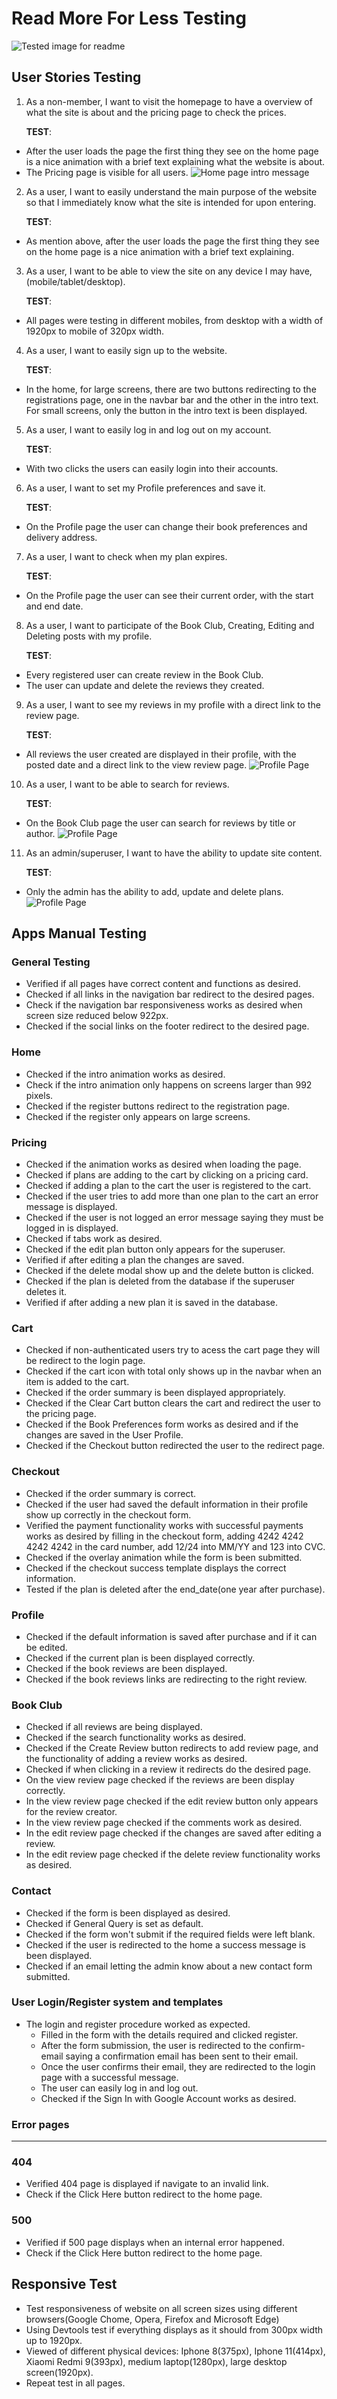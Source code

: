 # Read More For Less Testing
![Tested image for readme](../docs/readme_images/test-readme.png)
## User Stories Testing

1. As a non-member, I want to visit the homepage to have a overview of what the site is about and the pricing page to check the prices.

    **TEST**:
- After the user loads the page the first thing they see on the home page is a nice animation with a brief text explaining what the website is about.
- The Pricing page is visible for all users.
![Home page intro message](../docs/readme_images/home-page.png)

2. As a user, I want to easily understand the main purpose of the website so that I immediately know what the site is intended for upon entering.

    **TEST**:
- As mention above, after the user loads the page the first thing they see on the home page is a nice animation with a brief text explaining.

3. As a user, I want to be able to view the site on any device I may have, (mobile/tablet/desktop).

    **TEST**:
-  All pages were testing in different mobiles, from desktop with a width of 1920px to mobile of 320px width.

4. As a user, I want to easily sign up to the website.

    **TEST**:
- In the home, for large screens, there are two buttons redirecting to the registrations page, one in the navbar bar and the other in the intro text. For small screens, only the button in the intro text is been displayed.

5. As a user, I want to easily log in and log out on my account.

    **TEST**:
- With two clicks the users can easily login into their accounts.

6. As a user, I want to set my Profile preferences and save it.

    **TEST**:
- On the Profile page the user can change their book preferences and delivery address.

7. As a user, I want to check when my plan expires.

    **TEST**:
- On the Profile page the user can see their current order, with the start and end date.

8. As a user, I want to participate of the Book Club, Creating, Editing and Deleting posts with my profile.

    **TEST**:
- Every registered user can create review in the Book Club.
- The user can update and delete the reviews they created.

9. As a user, I want to see my reviews in my profile with a direct link to the review page.

    **TEST**:
- All reviews the user created are displayed in their profile, with the posted date and a direct link to the view review page.
![Profile Page](../docs/readme_images/profile.png)

10. As a user, I want to be able to search for reviews.

    **TEST**:
- On the Book Club page the user can search for reviews by title or author.
![Profile Page](../docs/readme_images/search-reviews.png)

11. As an admin/superuser, I want to have the ability to update site content.

    **TEST**:
- Only the admin has the ability to add, update and delete plans.
![Profile Page](../docs/readme_images/admin-edit.png)

## Apps Manual Testing

### General Testing
- Verified if all pages have correct content and functions as desired.
- Checked if all links in the navigation bar redirect to the desired pages.
- Check if the navigation bar responsiveness works as desired when screen size reduced below 922px.
- Checked if the social links on the footer redirect to the desired page.

### Home
- Checked if the intro animation works as desired.
- Check if the intro animation only happens on screens larger than 992 pixels.
- Checked if the register buttons redirect to the registration page.
- Checked if the register only appears on large screens.

### Pricing
- Checked if the animation works as desired when loading the page.
- Checked if plans are adding to the cart by clicking on a pricing card.
- Checked if adding a plan to the cart the user is registered to the cart.
- Checked if the user tries to add more than one plan to the cart an error message is displayed.
- Checked if the user is not logged an error message saying they must be logged in is displayed.
- Checked if tabs work as desired.
- Checked if the edit plan button only appears for the superuser.
- Verified if after editing a plan the changes are saved.
- Checked if the delete modal show up and the delete button is clicked.
- Checked if the plan is deleted from the database if the superuser deletes it.
- Verified if after adding a new plan it is saved in the database.

### Cart
- Checked if non-authenticated users try to acess the cart page they will be redirect to the login page.
- Checked if the cart icon with total only shows up in the navbar when an item is added to the cart.
- Checked if the order summary is been displayed appropriately.
- Checked if the Clear Cart button clears the cart and redirect the user to the pricing page.
- Checked if the Book Preferences form works as desired and if the changes are saved in the User Profile.
- Checked if the Checkout button redirected the user to the redirect page.

### Checkout
- Checked if the order summary is correct.
- Checked if the user had saved the default information in their profile show up correctly in the checkout form.
- Verified the payment functionality works with successful payments works as desired by filling in the checkout form, adding 4242 4242 4242 4242 in the card number, add 12/24 into MM/YY and 123 into CVC.
- Checked if the overlay animation while the form is been submitted.
- Checked if the checkout success template displays the correct information.
- Tested if the plan is deleted after the end_date(one year after purchase).

### Profile
- Checked if the default information is saved after purchase and if it can be edited.
- Checked if the current plan is been displayed correctly.
- Checked if the book reviews are been displayed.
- Checked if the book reviews links are redirecting to the right review.

### Book Club
- Checked if all reviews are being displayed.
- Checked if the search functionality works as desired.
- Checked if the Create Review button redirects to add review page, and the functionality of adding a review works as desired.
- Checked if when clicking in a review it redirects do the desired page.
- On the view review page checked if the reviews are been display correctly.
- In the view review page checked if the edit review button only appears for the review creator.
- In the view review page checked if the comments work as desired.
- In the edit review page checked if the changes are saved after editing a review.
- In the edit review page checked if the delete review functionality works as desired.

### Contact
- Checked if the form is been displayed as desired.
- Checked if General Query is set as default.
- Checked if the form won't submit if the required fields were left blank.
- Checked if the user is redirected to the home a success message is been displayed.
- Checked if an email letting the admin know about a new contact form submitted.

### User Login/Register system and templates
- The login and register procedure worked as expected.
    - Filled in the form with the details required and clicked register.
    - After the form submission, the user is redirected to the confirm-email saying a confirmation email has been sent to their email.
    - Once the user confirms their email, they are redirected to the login page with a successful message.
    - The user can easily log in and log out.
    - Checked if the Sign In with Google Account works as desired.
    

### Error pages
***
### 404
- Verified 404 page is displayed if navigate to an invalid link.
- Check if the Click Here button redirect to the home page.
### 500
- Verified if 500 page displays when an internal error happened.
- Check if the Click Here button redirect to the home page.


## Responsive Test
- Test responsiveness of website on all screen sizes using different browsers(Google Chome, Opera, Firefox and Microsoft Edge)
- Using Devtools test if everything displays as it should from 300px width up to 1920px.
- Viewed of different physical devices: Iphone 8(375px), Iphone 11(414px), Xiaomi Redmi 9(393px), medium laptop(1280px), large desktop screen(1920px).
- Repeat test in all pages.
